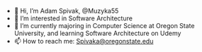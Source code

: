 - 👋 Hi, I’m Adam Spivak, @Muzyka55
- 👀 I’m interested in Software Architecture
- 🌱 I’m currently majoring in Computer Science at Oregon State University, and learning Software Architecture on Udemy
- 📫 How to reach me: Spivaka@oregonstate.edu

<!---
Muzyka55/Muzyka55 is a ✨ special ✨ repository because its `README.md` (this file) appears on your GitHub profile.
You can click the Preview link to take a look at your changes.
--->
